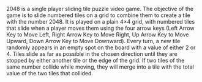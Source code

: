 2048 is a single player sliding tile puzzle video game. The objective of the 
game is to slide numbered tiles on a grid to combine them to create a tile 
with the number 2048. It is played on a plain 4×4 grid, with numbered tiles 
that slide when a player moves them using the four arrow keys (Left Arrow 
Key to Move Left, Right Arrow Key to Move Right, Up Arrow Key to Move Upward, 
Down Arrow Key to Move Downward). Every turn, a new tile randomly 
appears in an empty spot on the board with a value of either 2 or 4. Tiles 
slide as far as possible in the chosen direction until they are stopped by 
either another tile or the edge of the grid. If two tiles of the same number 
collide while moving, they will merge into a tile with the total value of the 
two tiles that collided.
